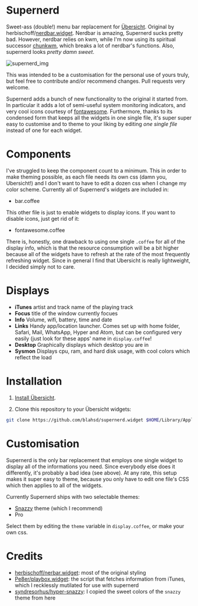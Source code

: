 # Supernerd

Sweet-ass (double!) menu bar replacement for  [Übersicht](http://tracesof.net/uebersicht/). Original by herbischoff/[nerdbar.widget](https://github.com/herrbischoff/nerdbar.widget). Nerdbar is amazing, Supernerd sucks pretty bad. However, nerdbar relies on kwm, while I'm now using its spiritual successor [chunkwm](https://github.com/koekeishiya/chunkwm), which breaks a lot of nerdbar's functions. Also, supernerd looks *pretty damn sweet*.

![supernerd_img](./screenshot.png)

This was intended to be a customisation for the personal use of yours truly, but feel free to contribute and/or recommend changes. Pull requests very welcome.

Supernerd adds a bunch of new functionality to the original it started from. In particular it adds a lot of semi-useful system monitoring indicators, and very cool icons courtesy of [fontawesome](http://fontawesome.com). Furthermore, thanks to its condensed form that keeps all the widgets in one single file, it's super super easy to customise and to theme to your liking by editing *one single file* instead of one for each widget.

# Components
I've struggled to keep the component count to a minimum. This in order to make theming possible, as each file needs its own css (damn you, Ubersicht!) and I don't want to have to edit a dozen css when I change my color scheme. Currently all of Supernerd's widgets are included in:

* bar.coffee

This other file is just to enable widgets to display icons. If you want to disable icons, just get rid of it:

* fontawesome.coffee

There is, honestly, one drawback to using one single `.coffee` for all of the display info, which is that the resource consumption will be a bit higher because all of the widgets have to refresh at the rate of the most frequently refreshing widget. Since in general I find that Ubersicht is really lightweight, I decided simply not to care.

# Displays
* **iTunes**  artist and track name of the playing track
* **Focus**   title of the window currently focues
* **Info**    Volume, wifi, battery, time and date
* **Links**   Handy app/location launcher. Comes set up with home folder, Safari, Mail, WhatsApp, Hyper and Atom, but can be configured very easily (just look for these apps' name in `display.coffee`!
* **Desktop** Graphically displays which desktop you are in
* **Sysmon**  Displays cpu, ram, and hard disk usage, with cool colors which reflect the load

# Installation
1. [Install Übersicht](http://tracesof.net/uebersicht/).

2. Clone this repository to your Übersicht widgets:

```bash
git clone https://github.com/blahsd/supernerd.widget $HOME/Library/Application\ Support/Übersicht/widgets
```

# Customisation
Supernerd is the only bar replacement that employs one single widget to display all of the informations you need. Since everybody else does it differently, it's probably a bad idea (see above). At any rate, this setup makes it super  easy to theme, because you only have to edit one file's CSS which then applies to all of the widgets.

Currently Supernerd ships with two selectable themes:
* [Snazzy](https://github.com/sindresorhus/hyper-snazzy) theme (which I recommend)
* Pro

Select them by editing the `theme` variable in `display.coffee`, or make your own css.

# Credits
* [herbischoff/nerbar.widget](https://github.com/herrbischoff/nerdbar.widget): most of the original styling
* [Pe8er/playbox.widget](https://github.com/Pe8er/Playbox.widget): the script that fetches information from iTunes, which I recklessly mutilated for use with supernerd
* [syndresorhus/hyper-snazzy](https://github.com/sindresorhus/hyper-snazzy): I copied the sweet colors of the `snazzy` theme from here
